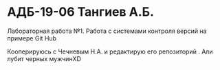 # АДБ-19-06 Тангиев А.Б.
Лабораторная работа №1. Работа с системами контроля версий на примере Git Hub

Кооперируюсь с Чечневым Н.А. и редактирую его репозиторий .
Али лубит черных мужчинXD